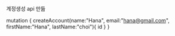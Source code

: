 계정생성 api 만듦

mutation {
  createAccount(name:"Hana", email:"hana@gmail.com", firstName:"Hana", lastName:"choi"){
    id
  }
}